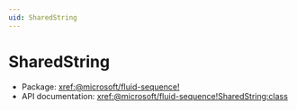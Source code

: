 ```yaml
---
uid: SharedString
---
```


# SharedString

- Package: <xref:@microsoft/fluid-sequence!>
- API documentation: <xref:@microsoft/fluid-sequence!SharedString:class>
